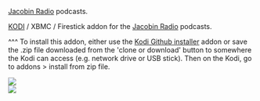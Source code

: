 <a href="http://jacobinmag.com/">Jacobin Radio</a> podcasts.<br>

<a href="kodi.tv">KODI<a> / XBMC / Firestick addon for the <a href="http://jacobinmag.com/">Jacobin Radio</a> podcasts.<br>

^^^ To install this addon, either use the <a href="https://www.tvaddons.co/github-browser-kodi/">Kodi Github installer</a> addon or save the .zip file downloaded from the 'clone or download' button to somewhere the Kodi can access (e.g. network drive or USB stick). Then on the Kodi, go to addons > install from zip file.<br>

<img src="https://assets.blubrry.com/coverart/orig/407441-222944.png">
<br><a href="http://www.kodi.tv"><img src="https://kodi.tv/sites/default/files/page/field_image/about--devices.jpg">
